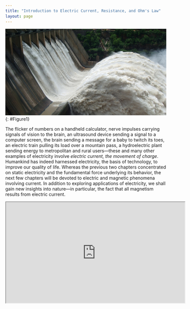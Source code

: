 ```yaml
---
title: "Introduction to Electric Current, Resistance, and Ohm's Law"
layout: page
---
```


![A large volume of water gushes out of the gates of a dam at a hydroelectric facility.](../resources/Figure_20_00_01.jpg "Electric energy in massive quantities is transmitted from this hydroelectric facility, the Srisailam power station located along the Krishna River in India, by the movement of charge&#x2014;that is, by electric current. (credit: Chintohere, Wikimedia Commons)")
{: #Figure1}

The flicker of numbers on a handheld calculator, nerve impulses carrying signals
of vision to the brain, an ultrasound device sending a signal to a computer
screen, the brain sending a message for a baby to twitch its toes, an electric
train pulling its load over a mountain pass, a hydroelectric plant sending
energy to metropolitan and rural users—these and many other examples of
electricity involve *electric current, the movement of charge*. Humankind has
indeed harnessed electricity, the basis of technology, to improve our quality of
life. Whereas the previous two chapters concentrated on static electricity and
the fundamental force underlying its behavior, the next few chapters will be
devoted to electric and magnetic phenomena involving current. In addition to
exploring applications of electricity, we shall gain new insights into nature—in
particular, the fact that all magnetism results from electric current.

<div class="note" data-label="Video" markdown="1">
<iframe width="560" height="315" src="https://www.youtube.com/embed/8blVnGZ6-rM"  allow="accelerometer; autoplay; clipboard-write; encrypted-media; gyroscope; picture-in-picture" allowfullscreen></iframe>
</div>
